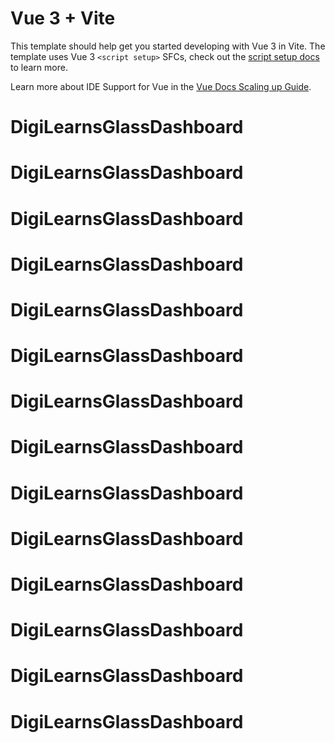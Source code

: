 # Vue 3 + Vite

This template should help get you started developing with Vue 3 in Vite. The template uses Vue 3 `<script setup>` SFCs, check out the [script setup docs](https://v3.vuejs.org/api/sfc-script-setup.html#sfc-script-setup) to learn more.

Learn more about IDE Support for Vue in the [Vue Docs Scaling up Guide](https://vuejs.org/guide/scaling-up/tooling.html#ide-support).
# DigiLearnsGlassDashboard
# DigiLearnsGlassDashboard
# DigiLearnsGlassDashboard
# DigiLearnsGlassDashboard
# DigiLearnsGlassDashboard
# DigiLearnsGlassDashboard
# DigiLearnsGlassDashboard
# DigiLearnsGlassDashboard
# DigiLearnsGlassDashboard
# DigiLearnsGlassDashboard
# DigiLearnsGlassDashboard
# DigiLearnsGlassDashboard
# DigiLearnsGlassDashboard
# DigiLearnsGlassDashboard
